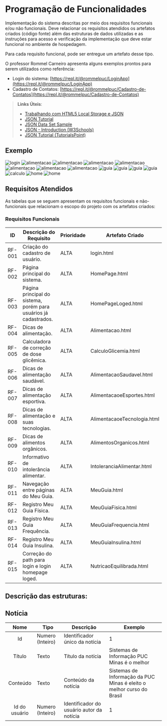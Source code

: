 # Programação de Funcionalidades

Implementação do sistema descritas por meio dos requisitos funcionais e/ou não funcionais. Deve relacionar os requisitos atendidos os artefatos criados (código fonte) além das estruturas de dados utilizadas e as instruções para acesso e verificação da implementação que deve estar funcional no ambiente de hospedagem.

Para cada requisito funcional, pode ser entregue um artefato desse tipo.

O professor Rommel Carneiro apresenta alguns exemplos prontos para serem utilizados como referência:
- Login do sistema: [https://repl.it/@rommelpuc/LoginApp](https://repl.it/@rommelpuc/LoginApp) 
- Cadastro de Contatos: [https://repl.it/@rommelpuc/Cadastro-de-Contatos](https://repl.it/@rommelpuc/Cadastro-de-Contatos)


> **Links Úteis**:
>
> - [Trabalhando com HTML5 Local Storage e JSON](https://www.devmedia.com.br/trabalhando-com-html5-local-storage-e-json/29045)
> - [JSON Tutorial](https://www.w3resource.com/JSON)
> - [JSON Data Set Sample](https://opensource.adobe.com/Spry/samples/data_region/JSONDataSetSample.html)
> - [JSON - Introduction (W3Schools)](https://www.w3schools.com/js/js_json_intro.asp)
> - [JSON Tutorial (TutorialsPoint)](https://www.tutorialspoint.com/json/index.htm)

## Exemplo

![login](../snapshots/pages-screenshot/Login.png)
![alimentacao](../snapshots/pages-screenshot/Alimentacao.png)
![alimentacao](../snapshots/pages-screenshot/AlimentacaoOrganica.png)
![alimentacao](../snapshots/pages-screenshot/AlimentacaoSaldavel.png)
![alimentacao](../snapshots/pages-screenshot/NutricaoEquilibrada.png)
![alimentacao](../snapshots/pages-screenshot/AlimentacaoEsportes.png)
![alimentacao](../snapshots/pages-screenshot/AlimentacaoTecno.png)
![alimentacao](../snapshots/pages-screenshot/IntoAlimentar.png)
![guia](../snapshots/pages-screenshot/MeuGuia.png)
![guia](../snapshots/pages-screenshot/GuiaEsport.png)
![guia](../snapshots/pages-screenshot/GuiaEspec.png)
![guia](../snapshots/pages-screenshot/GuiaInsu.png)
![calculo](../snapshots/pages-screenshot/CalculoGlicemia.png)
![home](../snapshots/pages-screenshot/HomePage.png)
![home](../snapshots/pages-screenshot/HomeLoged.png)

## Requisitos Atendidos

As tabelas que se seguem apresentam os requisitos funcionais e não-funcionais que relacionam o escopo do projeto com os artefatos criados:

### Requisitos Funcionais


| ID    | Descrição do Requisito                                    | Prioridade | Artefato Criado         |
|-------|-----------------------------------------------------------|------------|-------------------------|
| RF-001| Criação do cadastro de usuário.                              | ALTA       | login.html              |
| RF-002| Página principal do sistema.      | ALTA       | HomePage.html           |
| RF-003| Página principal do sistema, porém para usuários já cadastrados.      | ALTA       | HomePageLoged.html      |
| RF-004| Dicas de alimentação.      | ALTA       | Alimentacao.html        |
| RF-005| Calculadora de correção de dose glicêmica.      | ALTA       | CalculoGlicemia.html    |
| RF-006| Dicas de alimentação saudável.      | ALTA       | AlimentacaoSaudavel.html |
| RF-007| Dicas de alimentação esportiva.      | ALTA       | AlimentacaoeEsportes.html|
| RF-008| Dicas de alimentação e suas tecnologias.      | ALTA       | AlimentacaoeTecnologia.html|
| RF-009| Dicas de alimentos orgânicos.      | ALTA       | AlimentosOrganicos.html |
| RF-010| Informativo de intolerância alimentar.            | ALTA       | IntoleranciaAlimentar.html|
| RF-011| Navegação entre páginas do Meu Guia.                     | ALTA       | MeuGuia.html            |
| RF-012| Registro Meu Guia Física.               | ALTA       | MeuGuiaFisica.html       |
| RF-013| Registro Meu Guia Frequência.           | ALTA       | MeuGuiaFrequencia.html   |
| RF-014| Registro Meu Guia Insulina.             | ALTA       | MeuGuiaInsulina.html     |
| RF-015| Correção do path para login e login homepage loged.      | ALTA       | NutricaoEquilibrada.html |

## Descrição das estruturas:

## Notícia
|  **Nome**      | **Tipo**          | **Descrição**                             | **Exemplo**                                    |
|:--------------:|-------------------|-------------------------------------------|------------------------------------------------|
| Id             | Numero (Inteiro)  | Identificador único da notícia            | 1                                              |
| Título         | Texto             | Título da notícia                         | Sistemas de Informação PUC Minas é o melhor                                   |
| Conteúdo       | Texto             | Conteúdo da notícia                       | Sistemas de Informação da PUC Minas é eleito o melhor curso do Brasil                            |
| Id do usuário  | Numero (Inteiro)  | Identificador do usuário autor da notícia | 1                                              |

